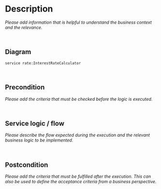 # Description
*Please add information that is helpful to understand the business context and the relevance.*

<br />

## Diagram
```fsw
service rate:InterestRateCalculator
```

<br />

## Precondition
*Please add the criteria that must be checked before the logic is executed.*

<br />

## Service logic / flow
*Please describe the flow expected during the execution and the relevant business logic to be implemented.*

<br />

## Postcondition
*Please add the criteria that must be fulfilled after the execution. This can also be used to define the acceptance criteria from a business perspective.*

<br />